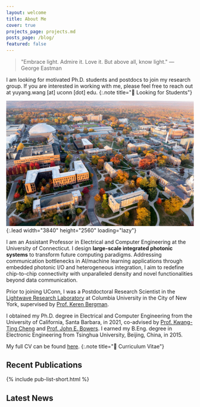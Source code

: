 ```yaml
---
layout: welcome
title: About Me
cover: true
projects_page: projects.md
posts_page: /blog/
featured: false
---
```


> "Embrace light. Admire it. Love it. But above all, know light." — George Eastman

I am looking for motivated Ph.D. students and postdocs to join my research group. If you are interested in working with me, please feel free to reach out at yuyang.wang [at] uconn [dot] edu.
{:.note title="📢 Looking for Students"}

![UConn Foliage](assets/img/misc/uconn_foliage@3840w.jpg){:.lead width="3840" height="2560" loading="lazy"}

I am an Assistant Professor in Electrical and Computer Engineering at the University of Connecticut. I design **large-scale integrated photonic systems** to transform future computing paradigms. Addressing communication bottlenecks in AI/machine learning applications through embedded photonic I/O and heterogeneous integration, I aim to redefine chip-to-chip connectivity with unparalleled density and novel functionalities beyond data communication.

Prior to joining UConn, I was a Postdoctoral Research Scientist in the [Lightwave Research Laboratory](https://lightwave.ee.columbia.edu) at Columbia University in the City of New York, supervised by [Prof. Keren Bergman](https://lightwave.ee.columbia.edu/bergman).

I obtained my Ph.D. degree in Electrical and Computer Engineering from the University of California, Santa Barbara, in 2021, co-advised by [Prof. Kwang-Ting Cheng](https://seng.hkust.edu.hk/about/people/faculty/tim-kwang-ting-cheng) and [Prof. John E. Bowers](https://engineering.ucsb.edu/people/john-bowers). I earned my B.Eng. degree in Electronic Engineering from Tsinghua University, Beijing, China, in 2015.

My full CV can be found [here](/assets/files/cv_yw.pdf).
{:.note title="📎 Curriculum Vitae"}

<!-- ## Research Highlights -->

## Recent Publications

{% include pub-list-short.html %}

## Latest News

<!--posts-->
